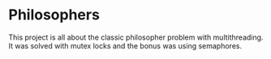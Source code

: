# Philosophers

This project is all about the classic philosopher problem with multithreading. It was solved with mutex locks and the bonus was using semaphores.
